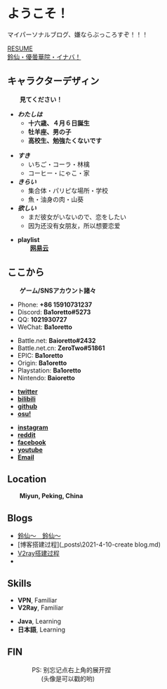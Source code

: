 # ようこそ！

マイパーソナルブログ、嫌ならぶっころすぞ！！！

[RESUME](/assets/content/Resume/resume.pdf)  
[鈴仙・優曇華院・イナバ！](/assets/content/Reisen/Inaba.html)

<!-- .slide -->
## キャラクターデザィン
&emsp;&emsp;**見てください！**

<!-- .slide vertical=true -->
- ***わたしは***
    - **十六歳、４月６日誕生**
    - **牡羊座、男の子**
    - **高校生、勉強たくないです**

<!-- .slide -->
- ***すき***  
    - いちご・コーラ・林檎  
    - コーヒー・にゃこ・家　　
- ***きらい***  
    - 集合体・パリピな場所・学校  
    - 魚・油身の肉・山葵　　
- ***欲しい***  
    - まだ彼女がいないので、恋をしたい  
    - 因为还没有女朋友，所以想要恋爱

<!-- .slide vertical=true -->
- **playlist**  
&emsp;&emsp;**[网易云](http://music.163.com/playlist?id=2883225565&userid=544876029)**

<!-- .slide -->
## ここから
&emsp;&emsp;**ゲーム/SNSアカウント諸々**

<!-- .slide vertical=true -->
- Phone: **+86 15910731237**
- Discord: **Ba1oretto#5273**
- QQ: **1021930727**
- WeChat: **Ba1oretto**

<!-- .slide -->
- Battle.net: **Baioretto#2432**
- Battle.net.cn: **ZeroTwo#51861**
- EPIC: **Ba1oretto**
- Origin: **Ba1oretto**
- Playstation: **Ba1oretto**
- Nintendo: **Baioretto**

<!-- .slide vertical=true -->
- **[twitter](https://twitter.com/ZeroTwo08100166)**
- **[bilibili](https://space.bilibili.com/361996128)**
- **[github](https://github.com/Ba1oretto)**
- **[osu!](https://osu.ppy.sh/users/18794761)**

<!-- .slide -->
- **[instagram](https://www.instagram.com/baioretto_w/)**
- **[reddit](https://www.reddit.com/user/Ba1oretto)**
- **[facebook](https://www.facebook.com/profile.php?id=100029532212638)**
- **[youtube](https://www.youtube.com/channel/UC_Gaj5YRUTnJ6aqrX5KEAIA)**
- **[Email](mailto:1021930727@qq.com)**

<!-- .slide vertical=true -->
## Location
&emsp;&emsp;**Miyun, Peking, China**

<!-- .slide -->
## Blogs

- [鈴仙～　鈴仙～](_posts\2021-05-09-reisen.md)
- [博客搭建过程](_posts\2021-4-10-create blog.md)
- [V2ray搭建过程](_posts\2021-05-10-v2ray.md)
- []()

<!-- .slide vertical=true -->
## Skills

- **VPN**, Familiar
- **V2Ray**, Familiar

<!-- .slide -->
- **Java**, Learning
- **日本語**, Learning

<!-- .slide vertical=true -->
## **FIN**
&emsp;&emsp;&emsp;&emsp;PS: 别忘记点右上角的展开捏  
&emsp;&emsp;&emsp;&emsp;&emsp;&ensp;(头像是可以戳的哟)
